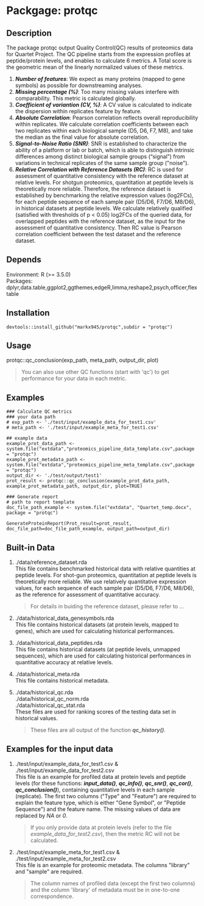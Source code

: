 # Packgage: protqc

## Description
  The package protqc output Quality Control(QC) results of proteomics data for Quartet Project. The QC pipeline starts from the expression profiles at peptide/protein levels, and enables to calculate 6 metrics. A Total score is the geometric mean of the linearly normalized values of these metrics.<br />
  1.	***Number of features***: We expect as many proteins (mapped to gene symbols) as possible for downstreaming analyses.
  2.	***Missing percentage (%)***: Too many missing values interfere with comparability. This metric is calculated globally.
  3.	***Coefficient of variantion (CV, %)***: A CV value is calculated to indicate the dispersion within replicates feature by feature.
  4.	***Absolute Correlation***: Pearson correlation reflects overall reproducibility within replicates. We calculate correlation coefficients between each two replicates within each biological sample (D5, D6, F7, M8), and take the median as the final value for absolute correlation.
  5.	***Signal-to-Noise Ratio (SNR)***: SNR is established to characterize the ability of a platform or lab or batch, which is able to distinguish intrinsic differences among distinct biological sample groups (“signal”) from variations in technical replicates of the same sample group ("noise").
  6.	***Relative Correlation with Reference Datasets (RC)***: RC is used for assessment of quantitative consistency with the reference dataset at relative levels. For shotgun proteomics, quantitation at peptide levels is theoretically more reliable. Therefore, the reference dataset is established by benchmarking the relative expression values (log2FCs), for each peptide sequence of each sample pair (D5/D6, F7/D6, M8/D6), in historical datasets at peptide levels. We calculate relatively qualified (satisfied with thresholds of p < 0.05) log2FCs of the queried data, for overlapped peptides with the reference dataset, as the input for the assessment of quantitative consistency. Then RC value is Pearson correlation coefficient between the test dataset and the reference dataset.



## Depends
  Environment: R (>= 3.5.0)<br />
  Packages: dplyr,data.table,ggplot2,ggthemes,edgeR,limma,reshape2,psych,officer,flextable

## Installation
```
devtools::install_github("markx945/protqc",subdir = "protqc")
```

## Usage
  protqc::qc_conclusion(exp_path, meta_path, output_dir, plot)
  > You can also use other QC functions (start with 'qc') to get performance for your data in each metric.

## Examples
```
### Calculate QC metrics
### your data path
# exp_path <- './test/input/example_data_for_test1.csv'
# meta_path <- './test/input/example_meta_for_test1.csv'

## example data
example_prot_data_path <- system.file("extdata","proteomics_pipeline_data_template.csv",package = "protqc")
example_prot_metadata_path <- system.file("extdata","proteomics_pipeline_meta_template.csv",package = "protqc")
output_dir <- './test/output/test1'
prot_result <- protqc::qc_conclusion(example_prot_data_path, example_prot_metadata_path, output_dir, plot=TRUE)

### Generate report
# path to report template
doc_file_path_example <- system.file("extdata", "Quartet_temp.docx", package = "protqc")

GenerateProteinReport(Prot_result=prot_result, doc_file_path=doc_file_path_example, output_path=output_dir)

```

## Built-in Data
1. ./data/reference_dataset.rda<br />
   This file contains benchmarked historical data with relative quantities at peptide levels. For shot-gun proteomics, quantitation at peptide levels is theoretically more reliable. We use relatively quantitative expression values, for each sequence of each sample pair (D5/D6, F7/D6, M8/D6), as the reference for assessment of quantitative accuracy. 
   > For details in buiding the reference dataset, please refer to ... 
  
2. ./data/historical_data_genesymbols.rda<br />
   This file contains historical datasets (at protein levels, mapped to genes), which are used for calculating historical performances.

3. ./data/historical_data_peptides.rda<br />
   This file contains historical datasets (at peptide levels, unmapped sequences), which are used for calculating historical performances in quantitative accuracy at relative levels.

4. ./data/historical_meta.rda<br />
   This file contains historical metadata.

5. ./data/historical_qc.rda<br />
   ./data/historical_qc_norm.rda<br />
   ./data/historical_qc_stat.rda<br />
   These files are used for ranking scores of the testing data set in historical values.
   > These files are all output of the function ***qc_history()***.

## Examples for the input data
1. ./test/input/example_data_for_test1.csv & ./test/input/example_data_for_test2.csv<br />
   This file is an example for profiled data at protein levels and peptide levels (for these functions: ***input_data()***, ***qc_info()***, ***qc_snr()***, ***qc_cor()***, ***qc_conclusion()***), containing quantitative levels in each sample (replicate). The first two columns ("Type" and "Feature") are required to explain the feature type, which is either "Gene Symbol", or "Peptide Sequence") and the feature name. The missing values of data are replaced by *NA* or *0*.
   > If you only provide data at protein levels (refer to the file *example_data_for_test2.csv*), then the metric RC will not be calculated.

2. ./test/input/example_meta_for_test1.csv & ./test/input/example_meta_for_test2.csv<br />
   This file is an example for proteomic metadata. The columns "library" and "sample" are required.
   > The column names of profiled data (except the first two columns) and the column 'library' of metadata must be in one-to-one correspondence.
